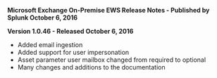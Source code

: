 **Microsoft Exchange On-Premise EWS Release Notes - Published by Splunk October 6, 2016**


**Version 1.0.46 - Released October 6, 2016**

* Added email ingestion
* Added support for user impersonation
* Asset parameter user mailbox changed from required to optional
* Many changes and additions to the documentation
